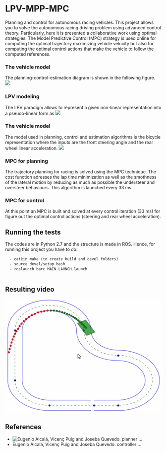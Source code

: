 # LPV-MPP-MPC
Planning and control for autonomous racing vehicles. This project allows you to solve the autonomous racing driving problem using advanced control theory. 
Particularly, here it is presented a collaborative work using optimal strategies. The Model Predictive Control (MPC) strategy is used online for computing the optimal trajectory maximizing vehicle velocity but also for computing the optimal control actions that make the vehicle to follow the computed references.

### The vehicle model
The planning-control-estimation diagram is shown in the following figure.
![](https://github.com/euge2838/LPV-MPP-MPC/blob/master/Berkeley_control_planning_diagram.png)


### LPV modeling
The LPV paradigm allows to represent a given non-linear representation into a pseudo-linear form as
![](https://github.com/euge2838/LPV-MPP-MPC/blob/master/vehicle_modeling.png)


### The vehicle model
The model used in planning, control and estimation algorithms is the bicycle representation where the inputs are the front steering angle and the rear wheel linear acceleration.
![](https://github.com/euge2838/LPV-MPP-MPC/blob/master/variables_representation.png)


### MPC for planning
The trajectory planning for racing is solved using the MPC technique. The cost function adresses the lap time minimization as well as the smothness of the lateral motion by reducing as much as possible the understeer and oversteer behaviours.
This algorithm is launched every 33 ms.

### MPC for control
At this point an MPC is built and solved at every control iteration (33 ms) for figure out the optimal control actions (steering and rear wheel acceleration).




## Running the tests
The codes are in Python 2.7 and the structure is made in ROS. Hence, for running this project you have to do:
```
  - catkin_make (to create build and devel folders)
  - source devel/setup.bash
  - roslaunch barc MAIN_LAUNCH.launch
  
```


## Resulting video
[![IMAGE ALT TEXT HERE](Kazam_screenshot_00000.png)](https://www.youtube.com/watch?v=NrFt6ZmRRY0)


## References
* ![Eugenio Alcalá, Vicenç Puig and Joseba Quevedo. planner ...]()
* Eugenio Alcalá, Vicenç Puig and Joseba Quevedo. controller ...



